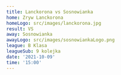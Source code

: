 ```yaml
---
title: Lanckorona vs Sosnowianka
home: Zryw Lanckorona
homeLogo: src/images/lanckorona.jpg
result: VS
away: Sosnowianka
awayLogo: src/images/sosnowiankaLogo.png
league: B Klasa
leagueSub: 9 kolejka
date: '2021-10-09'
time: '15:00'
---
```

